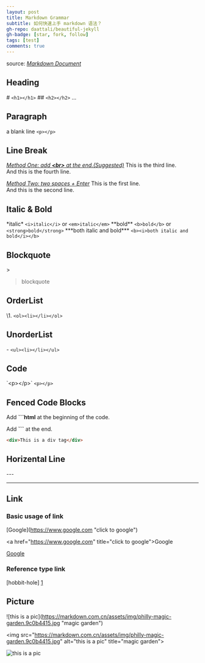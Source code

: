 ```yaml
---
layout: post
title: Markdown Grammar
subtitle: 如何快速上手 markdown 语法？
gh-repo: daattali/beautiful-jekyll
gh-badge: [star, fork, follow]
tags: [test]
comments: true
---
```


<!-- # <center>Markdown Grammar</center> -->
source: *[Markdown Document](https://markdown.com.cn/basic-syntax/links.html#code)*

## Heading
\# `<h1></h1>`
\## `<h2></h2>`
...

## Paragraph
a blank line `<p></p>`

## Line Break
*<u>Method One: add **\<br>** at the end.(Suggested)</u>*
This is the third line.<br>And this is the fourth line.

*<u>Method Two: two spaces + Enter</u>*
This is the first line.  
And this is the second line.

## Italic &  Bold
\*italic* `<i>italic</i>` or `<em>italic</em>`
\*\*bold** `<b>bold</b>` or `<strong>bold</strong>`
\*\*\*both italic and bold*** `<b><i>both italic and bold</i></b>`

## Blockquote
\> 
> blockquote

## OrderList
\1.
`<ol><li></li></ol>`

## UnorderList
\-
`<ul><li></li></ul>`

## Code
\`\<p>\</p>\`
`<p></p>`

## Fenced Code Blocks
Add **```html** at the beginning of the code.

Add **```** at the end.

```html
<div>This is a div tag</div>
```

## Horizental Line
\---

---

## Link
### Basic usage of link
\[Google](https://www.google.com "click to google")

\<a href="https://www.google.com" title="click to google">Google</a>

[Google](https://www.google.com "click to google")

### Reference type link
[hobbit-hole] [1]

<!-- endnotes or footnotes -->
[1]: <https://en.wikipedia.org/wiki/Hobbit#Lifestyle> "Hobbit lifestyles"

## Picture
\![this is a pic]\(https://markdown.com.cn/assets/img/philly-magic-garden.9c0b4415.jpg "magic garden")

\<img src="https://markdown.com.cn/assets/img/philly-magic-garden.9c0b4415.jpg" alt="this is a pic" title="magic garden">

![this is a pic](https://markdown.com.cn/assets/img/philly-magic-garden.9c0b4415.jpg "magic garden")

